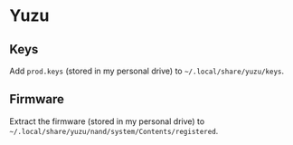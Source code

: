 # Yuzu

## Keys

Add `prod.keys` (stored in my personal drive) to `~/.local/share/yuzu/keys`.

## Firmware

Extract the firmware (stored in my personal drive) to `~/.local/share/yuzu/nand/system/Contents/registered`.
